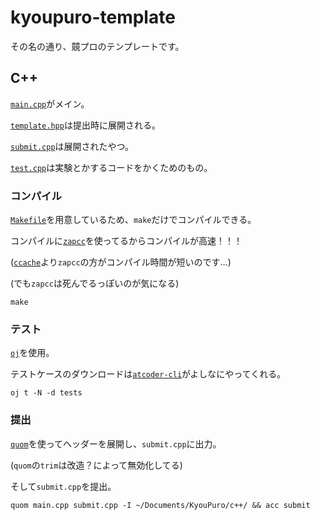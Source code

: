 # kyoupuro-template

その名の通り、竸プロのテンプレートです。

## C++

[`main.cpp`](c++/main.cpp)がメイン。

[`template.hpp`](c++/template.hpp)は提出時に展開される。

[`submit.cpp`](c++/submit.cpp)は展開されたやつ。

[`test.cpp`](c++/test.cpp)は実験とかするコードをかくためのもの。

### コンパイル

[`Makefile`](c++/Makefile)を用意しているため、`make`だけでコンパイルできる。

コンパイルに[`zapcc`](https://github.com/yrnkrn/zapcc)を使ってるからコンパイルが高速！！！

([`ccache`](https://github.com/ccache/ccache)より`zapcc`の方がコンパイル時間が短いのです…)

(でも`zapcc`は死んでるっぽいのが気になる)

~~~
make
~~~

### テスト

[`oj`](https://github.com/online-judge-tools/oj)を使用。

テストケースのダウンロードは[`atcoder-cli`](http://tatamo.81.la/blog/2018/12/07/atcoder-cli/)がよしなにやってくれる。

~~~
oj t -N -d tests
~~~

### 提出

[`quom`](https://github.com/Viatorus/quom)を使ってヘッダーを展開し、`submit.cpp`に出力。

(`quom`の`trim`は改造？によって無効化してる)

そして`submit.cpp`を提出。

~~~
quom main.cpp submit.cpp -I ~/Documents/KyouPuro/c++/ && acc submit
~~~
